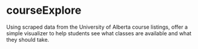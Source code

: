 # courseExplore
Using scraped data from the University of Alberta course listings, offer a simple visualizer to help students see what classes are available and what they should take. 
